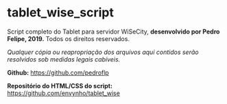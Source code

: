 # tablet_wise_script
Script completo do Tablet para servidor WiSeCity, **desenvolvido por Pedro Felipe, 2019.** Todos os direitos reservados.

*Qualquer cópia ou reapropriação dos arquivos aqui contidos serão resolvidos sob medidas legais cabíveis.*

**Github:** https://github.com/pedroflp

**Repositório do HTML/CSS do script:** https://github.com/envynho/tablet_wise

